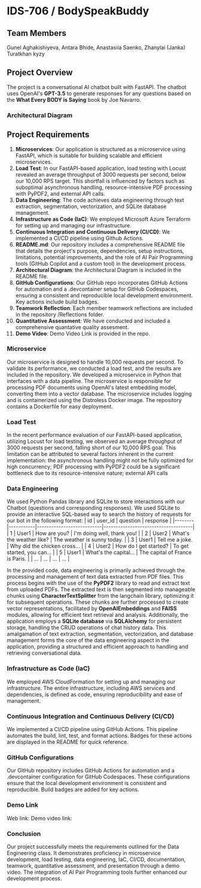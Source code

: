 # IDS-706 / BodySpeakBuddy

## Team Members
Gunel Aghakishiyeva, Antara Bhide, Anastasiia Saenko, Zhanylai (Janka) Turatkhan kyzy

## Project Overview
The project is a conversational AI chatbot built with FastAPI. The chatbot uses OpenAI's **GPT-3.5** to generate responses for any questions based on  the **What Every BODY is Saying** book by Joe Navarro. 

### Architectural Diagram



## Project Requirements
 
1. **Microservices**: Our application is structured as a microservice using FastAPI, which is suitable for building scalable and efficient microservices.
2. **Load Test**: In our FastAPI-based application, load testing with Locust revealed an average throughput of 3000 requests per second, below our 10,000 RPS target. This shortfall is influenced by factors such as suboptimal asynchronous handling, resource-intensive PDF processing with PyPDF2, and external API calls.
3. **Data Engineering**: The code achieves data engineering through text extraction, segmentation, vectorization, and SQLite database management.
4. **Infrastructure as Code (IaC)**: We employed Microsoft Azure Terraform for setting up and managing our infrastructure. 
5. **Continuous Integration and Continuous Delivery (CI/CD)**: We implemented a CI/CD pipeline using Github Actions. 
6. **README.md**: Our repository includes a comprehensive README file that details the project's purpose, dependencies, setup instructions, limitations, potential improvements, and the role of AI Pair Programming tools (GitHub Copilot and a custom tool) in the development process.
7. **Architectural Diagram**: the Architectural Diagram is included in the README file.
8. **GitHub Configurations**: Our GitHub repo incorporates GitHub Actions for automation and a .devcontainer setup for GitHub Codespaces, ensuring a consistent and reproducible local development environment. Key actions include build badges.
9. **Teamwork Reflection**: Each member teamwork reflections are included in the repository /Reflections folder.
10. **Quantitative Assessment**: We have conducted and included a comprehensive quantative quality assesment. 
11. **Demo Video**: Demo Video Link is provided in the repo.


### Microservice 
Our microservice is designed to handle 10,000 requests per second. To validate its performance, we conducted a load test, and the results are included in the repository. We developed a microservice in Python that interfaces with a data pipeline. The microservice is responsible for processing PDF documents using OpenAI's latest embedding model, converting them into a vector database. The microservice includes logging and is containerized using the Distroless Docker image. The repository contains a Dockerfile for easy deployment.

### Load Test
In the recent performance evaluation of our FastAPI-based application, utilizing Locust for load testing, we observed an average throughput of 3000 requests per second, falling short of our 10,000 RPS goal. This limitation can be attributed to several factors inherent in the current implementation: the asynchronous handling might not be fully optimized for high concurrency; PDF processing with PyPDF2 could be a significant bottleneck due to its resource-intensive nature; external API calls

### Data Engineering

We used Python Pandas library and SQLite to store interactions with our Chatbot (questions and corresponding responses). We used SQLite to provide an interactive SQL-based way to search the history of requests for our bot in the following format: 
|   id   |  user_id  |          question          |               response              |
|--------|-----------|---------------------------|-------------------------------------|
|   1    |   User1   |   How are you?             |   I'm doing well, thank you!       |
|   2    |   User2   |   What's the weather like? |   The weather is sunny today.      |
|   3    |   User1   |   Tell me a joke.          |   Why did the chicken cross...    |
|   4    |   User2   |   How do I get started?    |   To get started, you can...      |
|   5    |   User1   |   What's the capital...    |   The capital of France is Paris. |
|   ...  |   ...     |   ...                     |   ...                               |

In the provided code, data engineering is primarily achieved through the processing and management of text data extracted from PDF files. This process begins with the use of the **PyPDF2** library to read and extract text from uploaded PDFs. The extracted text is then segmented into manageable chunks using **CharacterTextSplitter** from the langchain library, optimizing it for subsequent operations. These chunks are further processed to create vector representations, facilitated by **OpenAIEmbeddings** and **FAISS** modules, allowing for efficient text retrieval and analysis. Additionally, the application employs a **SQLite database** via **SQLAlchemy** for persistent storage, handling the CRUD operations of chat history data. This amalgamation of text extraction, segmentation, vectorization, and database management forms the core of the data engineering aspect in the application, providing a structured and efficient approach to handling and retrieving conversational data.

### Infrastructure as Code (IaC)

We employed AWS CloudFormation for setting up and managing our infrastructure. The entire infrastructure, including AWS services and dependencies, is defined as code, ensuring reproducibility and ease of management.

### Continuous Integration and Continuous Delivery (CI/CD)

We implemented a CI/CD pipeline using GitHub Actions. This pipeline automates the build, lint, test, and format actions. Badges for these actions are displayed in the README for quick reference.

### GitHub Configurations

Our GitHub repository includes GitHub Actions for automation and a .devcontainer configuration for GitHub Codespaces. These configurations ensure that the local development environment is consistent and reproducible. Build badges are added for key actions.

### Demo Link
Web link: 
Demo video link: 

### Conclusion

Our project successfully meets the requirements outlined for the Data Engineering class. It demonstrates proficiency in microservice development, load testing, data engineering, IaC, CI/CD, documentation, teamwork, quantitative assessment, and presentation through a demo video. The integration of AI Pair Programming tools further enhanced our development process.






